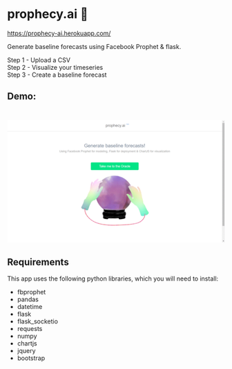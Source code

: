 # prophecy.ai 🔮

https://prophecy-ai.herokuapp.com/

Generate baseline forecasts using Facebook Prophet & flask.

Step 1 - Upload a CSV <br>
Step 2 - Visualize your timeseries <br>
Step 3 - Create a baseline forecast <br>

## <b> Demo: </b> <br> <br>
![Screenshot of Prophesee](demo.gif)

## Requirements
This app uses the following python libraries, which you will need to install:

- fbprophet
- pandas
- datetime
- flask
- flask_socketio
- requests
- numpy
- chartjs
- jquery
- bootstrap
